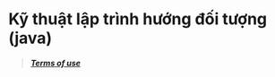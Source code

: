 # Kỹ thuật lập trình hướng đối tượng (java)
>***[Terms of use](https://github.com/openuniland/.github/blob/master/profile/README.md)***
